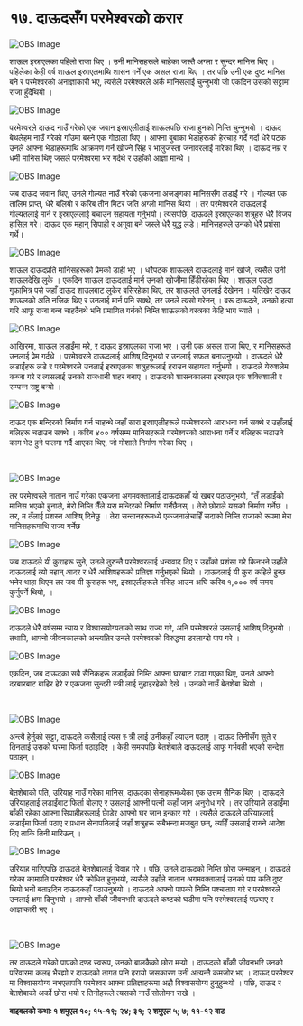 # १७. दाऊदसँग परमेश्‍वरको करार

![OBS Image](https://cdn.door43.org/obs/jpg/360px/obs-en-17-01.jpg)

शाऊल इस्राएलका पहिलो राजा थिए । उनी मानिसहरूले चाहेका जस्तै अग्ला र सुन्दर मानिस थिए । पहिलेका केही वर्ष शाऊल इस्राएलमाथि शासन गर्ने एक असल राजा थिए । तर पछि उनी एक दुष्ट मानिस बने र परमेश्‍वरको अनाज्ञाकारी भए, त्यसैले परमेश्‍वरले अर्कै मानिसलाई चुन्‍नुभयो जो एकदिन उसको सट्टामा राजा हुँदैथियो ।

![OBS Image](https://cdn.door43.org/obs/jpg/360px/obs-en-17-02.jpg)

परमेश्‍वरले दाऊद नाउँ गरेको एक जवान इस्राएलीलाई शाऊलपछि राजा हुनको निम्ति चुन्‍नुभयो । दाऊद बेथलेहम नाउँ गरेको गाँउमा बस्‍ने एक गोठाला थिए । आफ्ना बुबाका भेडाहरूको हेरचाह गर्दै गर्दा धेरै पटक उनले आफ्ना भेडाहरूमाथि आक्रमण गर्न खोज्‍ने सिंह र भालुजस्ता जनावरलाई मारेका थिए । दाऊद नम्र र धर्मी मानिस थिए जसले परमेश्‍वरमा भर गर्दथे र उहाँको आज्ञा मान्‍थे ।

![OBS Image](https://cdn.door43.org/obs/jpg/360px/obs-en-17-03.jpg)

जब दाऊद जवान थिए, उनले गोल्यत नाउँ गरेको एकजना अजङ्गका मानिससँग लडाईं गरे । गोल्यत एक तालिम प्राप्त, धेरै बलियो र करिब तीन मिटर जति अग्लो मानिस थियो । तर परमेश्‍वरले दाऊदलाई गोल्यतलाई मार्न र इस्राएललाई बचाउन सहायता गर्नुभयो। त्यसपछि, दाऊदले इस्राएलका शत्रुहरु धेरै विजय हासिल गरे। दाऊद एक महान् सिपाही र अगुवा बने जस्ले धेरै युद्ध लडे। मानिसहरुले उनको धेरै प्रशंसा गर्थे।

![OBS Image](https://cdn.door43.org/obs/jpg/360px/obs-en-17-04.jpg)

शाऊल दाऊदप्रति मानिसहरूको प्रेमको डाही भए । धरैपटक शाऊलले दाऊदलाई मार्न खोजे, त्यसैले उनी शाऊलदेखि लुके । एकदिन शाऊल दाऊदलाई मार्न उनको खोजीमा हिँडीरहेका थिए । शाऊल एउटा गुफाभित्र पसे जहाँ दाऊद शाउलबाट लुकेर बसिरहेका थिए, तर शाऊलले उनलाई देखेनन् । यतिखेर दाऊद शाऊलको अति नजिक थिए र उनलाई मार्न पनि सक्थे, तर उनले त्यसो गरेनन् । बरू दाऊदले, उनको हत्या गरि आफू राजा बन्‍न चाहदैनथे भनि प्रमाणित गर्नको निम्ति शाऊलको वस्‍त्रका केहि भाग च्याते ।

![OBS Image](https://cdn.door43.org/obs/jpg/360px/obs-en-17-05.jpg)

आखिरमा, शाऊल लडाईंमा मरे, र दाऊद इस्राएलका राजा भए । उनी एक असल राजा थिए, र मानिसहरूले उनलाई प्रेम गर्दथे । परमेश्‍वरले दाऊदलाई आशिष् दिनुभयो र उनलाई सफल बनाउनुभयो । दाऊदले धेरै लडाईंहरू लडे र परमेश्‍वरले उनलाई इस्राएलका शत्रुहरूलाई हराउन सहायता गर्नुभयो । दाऊदले येरुशलेम कब्जा गरे र त्यसलाई उनको राजधानी शहर बनाए । दाऊदको शासनकालमा इस्राएल एक शक्तिशाली र सम्पन्‍न राष्ट्र बन्यो ।

![OBS Image](https://cdn.door43.org/obs/jpg/360px/obs-en-17-06.jpg)

दाऊद एक मन्दिरको निर्माण गर्न चाहन्थे जहाँ सारा इस्राएलीहरूले परमेश्‍वरको आराधना गर्न सक्थे र उहाँलाई बलिहरू चढाउन सक्थे । करिब ४०० वर्षसम्म मानिसहरूले परमेश्‍वरको आराधना गर्ने र बलिहरू चढाउने काम भेट हुने पालमा गर्दै आएका थिए, जो मोशाले निर्माण गरेका थिए ।

​

![OBS Image](https://cdn.door43.org/obs/jpg/360px/obs-en-17-07.jpg)

तर परमेश्‍वरले नातान नाउँ गरेका एकजना अगमवक्तालाई दाऊदकहाँ यो खबर पठाउनुभयो, “तँ लडाईंको मानिस भएको हुनाले, मेरो निम्ति तैँले यस मन्दिरको निर्माण गर्नेछैनस् । तेरो छोराले यसको निर्माण गर्नेछ । तर, म तँलाई प्रशस्त आशिष् दिनेछु । तेरा सन्तानहरूमध्ये एकजनालेचाहिँ सदाको निम्ति राजाको रूपमा मेरा मानिसहरूमाथि राज्य गर्नेछ

![OBS Image](https://cdn.door43.org/obs/jpg/360px/obs-en-17-08.jpg)

जब दाऊदले यी कुराहरू सुने, उनले तुरुन्तै परमेश्‍वरलाई धन्यवाद दिए र उहाँको प्रशंसा गरे किनभने उहाँले दाऊदलाई त्यो महान् आदर र धेरै आशिषहरूको प्रतिज्ञा गर्नुभएको थियो । दाऊदलाई यी कुरा कहिले हुन्छ भनेर थाहा थिएन तर जब यी कुराहरू भए, इस्राएलीहरूले मसिह आउन अघि करिब १,००० वर्ष समय कुर्नुपर्ने थियो, ।

![OBS Image](https://cdn.door43.org/obs/jpg/360px/obs-en-17-09.jpg)

दाऊदले धेरै वर्षसम्म न्याय र विश्‍वासयोग्यताको साथ राज्य गरे, अनि परमेश्‍वरले उसलाई आशिष् दिनुभयो । तथापि, आफ्नो जीवनकालको अन्त्यतिर उनले परमेश्‍वरको विरुद्धमा डरलाग्दो पाप गरे ।

![OBS Image](https://cdn.door43.org/obs/jpg/360px/obs-en-17-10.jpg)

एकदिन, जब दाऊदका सबै सैनिकहरू लडाईंको निम्ति आफ्ना घरबाट टाढा गएका थिए, उनले आफ्नो दरबारबाट बाहिर हेरे र एकजना सुन्दरी स्‍त्री लाई नुहाइरहेको देखे । उनको नाउँ बेतशेबा थियो ।

​

![OBS Image](https://cdn.door43.org/obs/jpg/360px/obs-en-17-11.jpg)

अन्त्यै हेर्नुको सट्टा, दाऊदले कसैलाई त्यस स्‍ त्री लाई उनीकहाँ ल्याउन पठाए । दाऊद तिनीसँग सुते र तिनलाई उसको घरमा फिर्ता पठाइदिए । केही समयपछि बेतशेबाले दाऊदलाई आफू गर्भवती भएको सन्देश पठाइन् ।

![OBS Image](https://cdn.door43.org/obs/jpg/360px/obs-en-17-12.jpg)

बेतशेबाको पति, उरियाह नाउँ गरेका मानिस, दाऊदका सेनाहरूमध्येका एक उत्तम सैनिक थिए । दाऊदले उरियाहलाई लडाईंबाट फिर्ता बोलाए र उसलाई आफ्नी पत्‍नी कहाँ जान अनुरोध गरे । तर उरियाले लडाईंमा बाँकी रहेका आफ्ना सिपाहीहरूलाई छाेडेर आफ्नो घर जान इन्कार गरे । त्यसैले दाऊदले उरियाहलाई लडाईंमा फिर्ता पठाए र प्रधान सेनापतिलाई जहाँ शत्रुहरू सबैभन्दा मजबुत छन्, त्यहिँ उसलाई राख्‍ने आदेश दिए ताकि तिनी मारिऊन् ।

![OBS Image](https://cdn.door43.org/obs/jpg/360px/obs-en-17-13.jpg)

उरियाह मारिएपछि दाऊदले बेतशेबालाई विवाह गरे । पछि, उनले दाऊदको निम्ति छोरा जन्माइन् । दाऊदले गरेका कामप्रति परमेश्‍वर धेरै क्रोधित हुनुभयो, त्यसैले उहाँले नातान अगमवक्तालाई उनको पाप कति दुष्ट थियो भनी बताइदिन दाऊदकहाँ पठाउनुभयो । दाऊदले आफ्नो पापको निम्ति पश्‍चाताप गरे र परमेश्‍वरले उनलाई क्षमा दिनुभयो । आफ्नो बाँकी जीवनभरि दाऊदले कष्टको घडीमा पनि परमेश्‍वरलाई पछ्याए र आज्ञाकारी भए ।

​

![OBS Image](https://cdn.door43.org/obs/jpg/360px/obs-en-17-14.jpg)

तर दाऊदले गरेको पापको दण्ड स्वरूप, उनको बालकैको छोरा मर्‍यो । दाऊदको बाँकी जीवनभरि उनको परिवारमा कलह भैरह्यो र दाऊदको तागत पनि हरायो जसकारण उनी अत्यन्तै कमजोर भए । दाऊद परमेश्‍वर मा विश्‍वासयोग्य नभएतापनि परमेश्‍वर आफ्ना प्रतिज्ञाहरूमा अझै विश्‍वासयोग्य हुनुहुन्थ्यो । पछि, दाऊद र बेतशेबाको अर्को छोरा भयो र तिनीहरूले त्यसको नाउँ सोलोमन राखे ।

__बाइबलको कथाः १ शमुएल १०; १५-१९; २४; ३१; २ शमुएल ५; ७; ११-१२ बाट__
